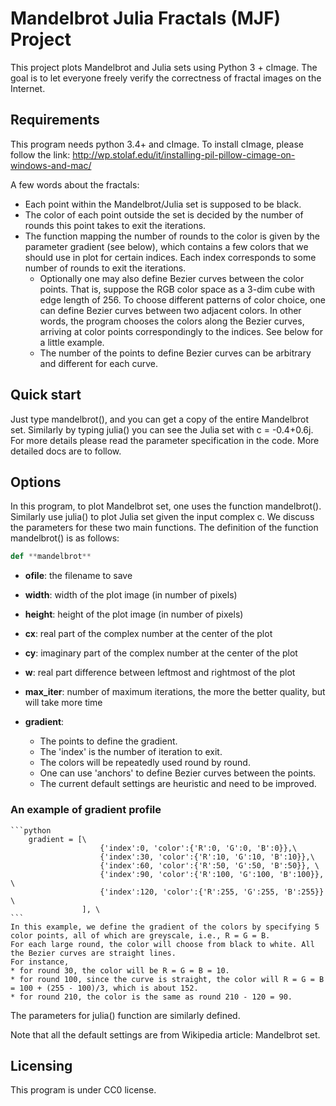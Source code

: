 # Mandelbrot Julia Fractals (MJF) Project

This project plots Mandelbrot and Julia sets using Python 3 + cImage.
The goal is to let everyone freely verify the correctness of fractal images on the Internet.


## Requirements

This program needs python 3.4+ and cImage. To install cImage, please follow the link:
http://wp.stolaf.edu/it/installing-pil-pillow-cimage-on-windows-and-mac/

A few words about the fractals: 
* Each point within the Mandelbrot/Julia set is supposed to be black.
* The color of each point outside the set is decided by the number of rounds this point takes to exit the iterations.
* The function mapping the number of rounds to the color is given by the parameter gradient (see below), which contains a few colors that we should use in plot for certain indices. Each index corresponds to some number of rounds to exit the iterations. 
	* Optionally one may also define Bezier curves between the color points. That is, suppose the RGB color space as a 3-dim cube with edge length of 256. To choose different patterns of color choice, one can define Bezier curves between two adjacent colors. In other words, the program chooses the colors along the Bezier curves, arriving at color points correspondingly to the indices. See below for a little example.
	* The number of the points to define Bezier curves can be arbitrary and different for each curve. 


## Quick start

Just type mandelbrot(), and you can get a copy of the entire Mandelbrot set. Similarly by typing julia() you can see the Julia set with c = -0.4+0.6j.
For more details please read the parameter specification in the code. More detailed docs are to follow.


## Options

In this program, to plot Mandelbrot set, one uses the function mandelbrot(). Similarly use julia() to plot Julia set given the input complex c.
We discuss the parameters for these two main functions. 
The definition of the function mandelbrot() is as follows:

```python
def **mandelbrot**
```

* __ofile__: the filename to save

* __width__: width of the plot image (in number of pixels)
				
* __height__: height of the plot image (in number of pixels)
				
* __cx__: real part of the complex number at the center of the plot
				
* __cy__: imaginary part of the complex number at the center of the plot
				
* __w__: real part difference between leftmost and rightmost of the plot
				
* __max_iter__: number of maximum iterations, the more the better quality, but will take more time
				
* __gradient__: 
	* The points to define the gradient.
	* The 'index' is the number of iteration to exit.
	* The colors will be repeatedly used round by round.
	* One can use 'anchors' to define Bezier curves between the points.
	* The current default settings are heuristic and need to be improved.
	
### An example of gradient profile

	```python
		gradient = [\
						{'index':0, 'color':{'R':0, 'G':0, 'B':0}},\
						{'index':30, 'color':{'R':10, 'G':10, 'B':10}},\
						{'index':60, 'color':{'R':50, 'G':50, 'B':50}}, \
						{'index':90, 'color':{'R':100, 'G':100, 'B':100}}, \
						{'index':120, 'color':{'R':255, 'G':255, 'B':255}} \
					], \
	```
	In this example, we define the gradient of the colors by specifying 5 color points, all of which are greyscale, i.e., R = G = B. 
	For each large round, the color will choose from black to white. All the Bezier curves are straight lines. 
	For instance, 
	* for round 30, the color will be R = G = B = 10.
	* for round 100, since the curve is straight, the color will R = G = B = 100 + (255 - 100)/3, which is about 152.
	* for round 210, the color is the same as round 210 - 120 = 90.

The parameters for julia() function are similarly defined.
				
Note that all the default settings are from Wikipedia article: Mandelbrot set.		

## Licensing

This program is under CC0 license.
